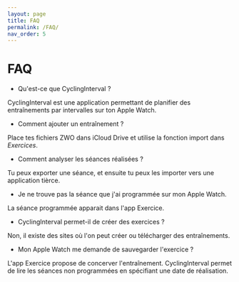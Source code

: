 ```yaml
---
layout: page
title: FAQ
permalink: /FAQ/
nav_order: 5
---
```


# FAQ
 - Qu'est-ce que CyclingInterval ?

CyclingInterval est une application permettant de planifier des entraînements par intervalles sur ton Apple Watch.
- Comment ajouter un entraînement ?

Place tes fichiers ZWO dans iCloud Drive et utilise la fonction import dans *Exercices*.

- Comment analyser les séances réalisées ?

Tu peux exporter une séance, et ensuite tu peux les importer vers une application tièrce.

- Je ne trouve pas la séance que j'ai programmée sur mon Apple Watch.

La séance programmée apparait dans l'app Exercice.

- CyclingInterval permet-il de créer des exercices ?

Non, il existe des sites où l'on peut créer ou télécharger des entraînements.

- Mon Apple Watch me demande de sauvegarder l'exercice ?

L'app Exercice propose de concerver l'entraînement. CyclingInterval permet de lire les séances non programmées en spécifiant une date de réalisation.
